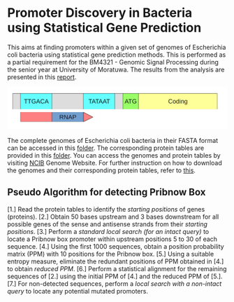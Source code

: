 # Promoter Discovery in Bacteria using Statistical Gene Prediction
This aims at finding promoters within a given set of genomes of Escherichia coli bacteria using statistical gene prediction methods. This is performed as a partial requirement for the BM4321 - Genomic Signal Processing during the senior year at University of Moratuwa. The results from the analysis are presented in this [report](https://github.com/Kalana304/Promoter-Discovery-in-Bacteria/blob/main/Documentation/160005C_Assignment.pdf). 

![Pribnow Box Search](https://github.com/Kalana304/Promoter-Discovery-in-Bacteria/blob/main/Documentation/Promotor%20search.png)

The complete genomes of Escherichia coli bacteria in their FASTA format can be accessed in this [folder](https://github.com/Kalana304/Promoter-Discovery-in-Bacteria/tree/main/Genomes). The corresponding protein tables are provided in this [folder](https://github.com/Kalana304/Promoter-Discovery-in-Bacteria/tree/main/ProteinTables). You can access the genomes and protein tables by visiting [NCIB](https://www.ncbi.nlm.nih.gov/genome/) Genome Website. For further instruction on how to download the genomes and their corresponding protein tables, refer to [this](https://www.ncbi.nlm.nih.gov/genome/doc/ftpfaq/#:~:text=To%20use%20the%20download%20service,button%20to%20start%20the%20download).

## Pseudo Algorithm for detecting Pribnow Box
[1.] Read the protein tables to identify the *starting positions* of genes (proteins).
[2.] Obtain 50 bases upstream and 3 bases downstream for all possible genes of the sense and antisense strands from their *starting positions*. 
[3.] Perform a *standard local search (for an intact query)* to locate a Pribnow box promoter within upstream positions 5 to 30 of each sequence.
[4.] Using the first 1000 sequences, obtain a position probability matrix (PPM) with 10 positions for the Pribnow box.
[5.] Using a suitable entropy measure, eliminate the redundant positions of PPM obtained in [4.] to obtain *reduced PPM*. 
[6.] Perform a statistical alignment for the remaining sequences of [2.] using the initial PPM of [4.] and the reduced PPM of [5.]. 
[7.] For non-detected sequences, perform a *local search with a non-intact query* to locate any potential mutated promoters.


